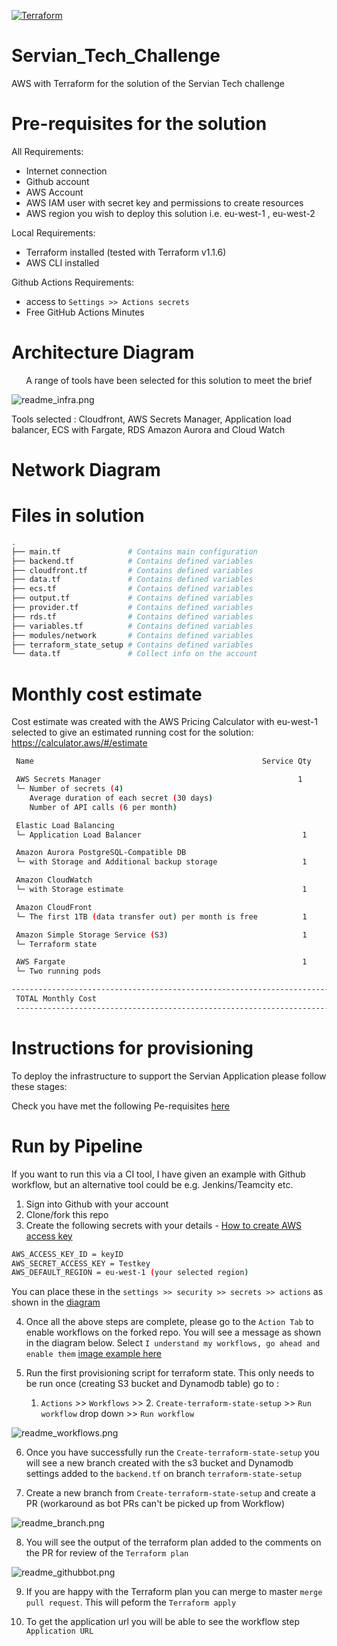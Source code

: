 [![Terraform](https://github.com/rcrampton1/ServianTechChallenge/actions/workflows/terraform.yml/badge.svg)](https://github.com/rcrampton1/ServianTechChallenge/actions/workflows/terraform.yml)

# Servian_Tech_Challenge
 AWS with Terraform for the solution of the Servian Tech challenge

# Pre-requisites for the solution

All Requirements:
- Internet connection 
- Github account
- AWS Account
- AWS IAM user with secret key and permissions to create resources
- AWS region you wish to deploy this solution i.e. eu-west-1 , eu-west-2

Local Requirements:
- Terraform installed (tested with Terraform v1.1.6)
- AWS CLI installed

Github Actions Requirements:
- access to `Settings >> Actions secrets`
- Free GitHub Actions Minutes

# Architecture Diagram

<p align="center">
A range of tools have been selected for this solution to meet the brief

![readme_infra.png](readme_infra.png)

Tools selected : Cloudfront, AWS Secrets Manager, Application load balancer, ECS with Fargate, RDS Amazon Aurora and Cloud Watch
<p align="center">

# Network Diagram



# Files in solution

``` sh
.
├── main.tf               # Contains main configuration 
├── backend.tf            # Contains defined variables
├── cloudfront.tf         # Contains defined variables
├── data.tf               # Contains defined variables
├── ecs.tf                # Contains defined variables
├── output.tf             # Contains defined variables
├── provider.tf           # Contains defined variables
├── rds.tf                # Contains defined variables
├── variables.tf          # Contains defined variables
├── modules/network       # Contains defined variables
├── terraform_state_setup # Contains defined variables
└── data.tf               # Collect info on the account
```


# Monthly cost estimate
Cost estimate was created with the AWS Pricing Calculator with eu-west-1 selected to give an estimated running cost for the solution: https://calculator.aws/#/estimate

``` sh
 Name                                                   Service Qty                  Monthly Cost

 AWS Secrets Manager                                            1                           $1.60
 └─ Number of secrets (4)
    Average duration of each secret (30 days)
    Number of API calls (6 per month)   

 Elastic Load Balancing
 └─ Application Load Balancer                                    1                         $18.41

 Amazon Aurora PostgreSQL-Compatible DB
 └─ with Storage and Additional backup storage                   1                        $102.22

 Amazon CloudWatch
 └─ with Storage estimate                                        1                          $2.05

 Amazon CloudFront
 └─ The first 1TB (data transfer out) per month is free          1                          $0.0

 Amazon Simple Storage Service (S3)                              1                          $0.01 
 └─ Terraform state

 AWS Fargate                                                     1                         $36.04
 └─ Two running pods 

-------------------------------------------------------------------------------------------------
 TOTAL Monthly Cost                                                                       $160.33
 ----------------------------------------------------------------------------------------------

```

# Instructions for provisioning

To deploy the infrastructure to support the Servian Application please follow these stages:

Check you have met the following Pe-requisites [here](#Pre-requisites-for-the-solution)

# Run by Pipeline 

If you want to run this via a CI tool, I have given an example with Github workflow, but an alternative tool could be e.g. Jenkins/Teamcity etc.

1. Sign into Github with your account
2. Clone/fork this repo
3. Create the following secrets with your details - [How to create AWS access key](https://aws.amazon.com/premiumsupport/knowledge-center/create-access-key/)

``` sh
AWS_ACCESS_KEY_ID = keyID
AWS_SECRET_ACCESS_KEY = Testkey
AWS_DEFAULT_REGION = eu-west-1 (your selected region)
```

You can place these in the `settings >> security >> secrets >> actions` as shown in the [diagram](readme_settings.png) 


4. Once all the above steps are complete, please go to the `Action Tab` to enable workflows on the forked repo. You will see a message as shown in the diagram below. Select `I understand my workflows, go ahead and enable them` [image example here](readme_forked_message.png) 


5. Run the first provisioning script for terraform state. This only needs to be run once (creating S3 bucket and Dynamodb table) 
   go to :
   1. `Actions` >> `Workflows` >> 2. `Create-terraform-state-setup` >> `Run workflow` drop down >> `Run workflow`    

![readme_workflows.png](readme_workflows.png)

6. Once you have successfully run the `Create-terraform-state-setup` you will see a new branch created with the s3 bucket and Dynamodb settings added to the `backend.tf` on branch `terraform-state-setup` 

7. Create a new branch from `Create-terraform-state-setup` and create a PR (workaround as bot PRs can't be picked up from Workflow)

![readme_branch.png](readme_branch.png)

8. You will see the output of the terraform plan added to the comments on the PR for review of the `Terraform plan`

![readme_githubbot.png](readme_githubbot.png)

9. If you are happy with the Terraform plan you can merge to master `merge pull request`. This will peform the `Terraform apply`

10. To get the application url you will be able to see the workflow step `Application URL`